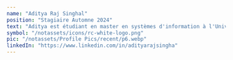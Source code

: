 ```yaml
---
name: "Aditya Raj Singhal"
position: "Stagiaire Automne 2024"
text: "Aditya est étudiant en master en systèmes d'information à l'Université de Cincinnati. Il se concentrera sur un projet de gestion des données chez RC, centralisant et transitionnant nos données vers une base de données relationnelle évolutive. Aditya concevra également des tableaux de bord Looker et créera une présentation pour soutenir nos efforts de collecte de fonds. Nous sommes ravis d'avoir Aditya dans l'équipe!"
symbol: "/notassets/icons/rc-white-logo.png"
pic: "/notassets/Profile Pics/recent/p6.webp"
linkedIn: "https://www.linkedin.com/in/adityarajsingha"
---
```

